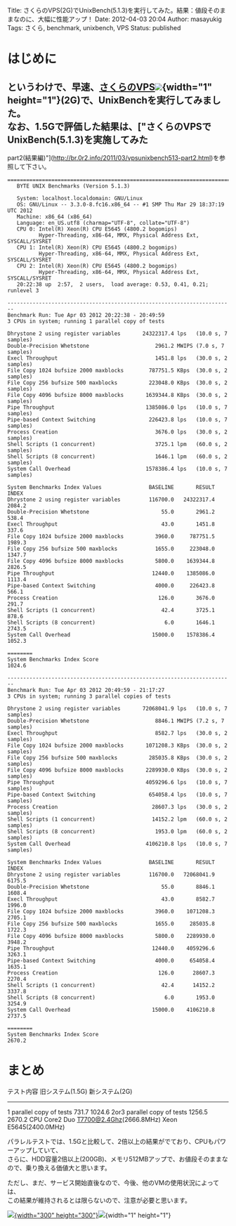 Title: さくらのVPS(2G)でUnixBench(5.1.3)を実行してみた。結果：値段そのままなのに、大幅に性能アップ！
Date: 2012-04-03 20:04
Author: masayukig
Tags: さくら, benchmark, unixbench, VPS
Status: published

はじめに
========

というわけで、早速、[さくらのVPS](http://px.a8.net/svt/ejp?a8mat=1O2ZNX+BN58YY+D8Y+BWVTE)![](http://www14.a8.net/0.gif?a8mat=1O2ZNX+BN58YY+D8Y+BWVTE){width="1"
height="1"}(2G)で、UnixBenchを実行してみました。  
なお、1.5Gで評価した結果は、["さくらのVPSでUnixBench(5.1.3)を実施してみた
-
part2(結果編)"](http://br.0r2.info/2011/03/vpsunixbench513-part2.html)を参照して下さい。

    ========================================================================
       BYTE UNIX Benchmarks (Version 5.1.3)

       System: localhost.localdomain: GNU/Linux
       OS: GNU/Linux -- 3.3.0-8.fc16.x86_64 -- #1 SMP Thu Mar 29 18:37:19 UTC 2012
       Machine: x86_64 (x86_64)
       Language: en_US.utf8 (charmap="UTF-8", collate="UTF-8")
       CPU 0: Intel(R) Xeon(R) CPU E5645 (4800.2 bogomips)
              Hyper-Threading, x86-64, MMX, Physical Address Ext, SYSCALL/SYSRET
       CPU 1: Intel(R) Xeon(R) CPU E5645 (4800.2 bogomips)
              Hyper-Threading, x86-64, MMX, Physical Address Ext, SYSCALL/SYSRET
       CPU 2: Intel(R) Xeon(R) CPU E5645 (4800.2 bogomips)
              Hyper-Threading, x86-64, MMX, Physical Address Ext, SYSCALL/SYSRET
       20:22:38 up  2:57,  2 users,  load average: 0.53, 0.41, 0.21; runlevel 3

    ------------------------------------------------------------------------
    Benchmark Run: Tue Apr 03 2012 20:22:38 - 20:49:59
    3 CPUs in system; running 1 parallel copy of tests

    Dhrystone 2 using register variables       24322317.4 lps   (10.0 s, 7 samples)
    Double-Precision Whetstone                     2961.2 MWIPS (7.0 s, 7 samples)
    Execl Throughput                               1451.8 lps   (30.0 s, 2 samples)
    File Copy 1024 bufsize 2000 maxblocks        787751.5 KBps  (30.0 s, 2 samples)
    File Copy 256 bufsize 500 maxblocks          223048.0 KBps  (30.0 s, 2 samples)
    File Copy 4096 bufsize 8000 maxblocks       1639344.8 KBps  (30.0 s, 2 samples)
    Pipe Throughput                             1385086.0 lps   (10.0 s, 7 samples)
    Pipe-based Context Switching                 226423.8 lps   (10.0 s, 7 samples)
    Process Creation                               3676.0 lps   (30.0 s, 2 samples)
    Shell Scripts (1 concurrent)                   3725.1 lpm   (60.0 s, 2 samples)
    Shell Scripts (8 concurrent)                   1646.1 lpm   (60.0 s, 2 samples)
    System Call Overhead                        1578386.4 lps   (10.0 s, 7 samples)

    System Benchmarks Index Values               BASELINE       RESULT    INDEX
    Dhrystone 2 using register variables         116700.0   24322317.4   2084.2
    Double-Precision Whetstone                       55.0       2961.2    538.4
    Execl Throughput                                 43.0       1451.8    337.6
    File Copy 1024 bufsize 2000 maxblocks          3960.0     787751.5   1989.3
    File Copy 256 bufsize 500 maxblocks            1655.0     223048.0   1347.7
    File Copy 4096 bufsize 8000 maxblocks          5800.0    1639344.8   2826.5
    Pipe Throughput                               12440.0    1385086.0   1113.4
    Pipe-based Context Switching                   4000.0     226423.8    566.1
    Process Creation                                126.0       3676.0    291.7
    Shell Scripts (1 concurrent)                     42.4       3725.1    878.6
    Shell Scripts (8 concurrent)                      6.0       1646.1   2743.5
    System Call Overhead                          15000.0    1578386.4   1052.3
                                                                       ========
    System Benchmarks Index Score                                        1024.6

    ------------------------------------------------------------------------
    Benchmark Run: Tue Apr 03 2012 20:49:59 - 21:17:27
    3 CPUs in system; running 3 parallel copies of tests

    Dhrystone 2 using register variables       72068041.9 lps   (10.0 s, 7 samples)
    Double-Precision Whetstone                     8846.1 MWIPS (7.2 s, 7 samples)
    Execl Throughput                               8582.7 lps   (30.0 s, 2 samples)
    File Copy 1024 bufsize 2000 maxblocks       1071208.3 KBps  (30.0 s, 2 samples)
    File Copy 256 bufsize 500 maxblocks          285035.8 KBps  (30.0 s, 2 samples)
    File Copy 4096 bufsize 8000 maxblocks       2289930.0 KBps  (30.0 s, 2 samples)
    Pipe Throughput                             4059296.6 lps   (10.0 s, 7 samples)
    Pipe-based Context Switching                 654058.4 lps   (10.0 s, 7 samples)
    Process Creation                              28607.3 lps   (30.0 s, 2 samples)
    Shell Scripts (1 concurrent)                  14152.2 lpm   (60.0 s, 2 samples)
    Shell Scripts (8 concurrent)                   1953.0 lpm   (60.0 s, 2 samples)
    System Call Overhead                        4106210.8 lps   (10.0 s, 7 samples)

    System Benchmarks Index Values               BASELINE       RESULT    INDEX
    Dhrystone 2 using register variables         116700.0   72068041.9   6175.5
    Double-Precision Whetstone                       55.0       8846.1   1608.4
    Execl Throughput                                 43.0       8582.7   1996.0
    File Copy 1024 bufsize 2000 maxblocks          3960.0    1071208.3   2705.1
    File Copy 256 bufsize 500 maxblocks            1655.0     285035.8   1722.3
    File Copy 4096 bufsize 8000 maxblocks          5800.0    2289930.0   3948.2
    Pipe Throughput                               12440.0    4059296.6   3263.1
    Pipe-based Context Switching                   4000.0     654058.4   1635.1
    Process Creation                                126.0      28607.3   2270.4
    Shell Scripts (1 concurrent)                     42.4      14152.2   3337.8
    Shell Scripts (8 concurrent)                      6.0       1953.0   3254.9
    System Call Overhead                          15000.0    4106210.8   2737.5
                                                                       ========
    System Benchmarks Index Score                                        2670.2

まとめ
======

  テスト内容                    旧システム(1.5G)                    新システム(2G)
  ----------------------------- ----------------------------------- -----------------------
  1 parallel copy of tests      731.7                               1024.6
  2or3 parallel copy of tests   1256.5                              2670.2
  CPU                           Core2 Duo T7700@2.4Ghz(2666.8MHz)   Xeon E5645(2400.0MHz)

パラレルテストでは、1.5Gと比較して、2倍以上の結果がでており、CPUもパワーアップしていて、  
さらに、HDD容量2倍以上(200GB)、メモリ512MBアップで、お値段そのままなので、乗り換える価値大と思います。

ただし、まだ、サービス開始直後なので、今後、他のVMの使用状況によっては、  
この結果が維持されるとは限らないので、注意が必要と思います。

[![](http://www20.a8.net/svt/bgt?aid=100916493704&wid=004&eno=01&mid=s00000001717002031000&mc=1){width="300"
height="300"}](http://px.a8.net/svt/ejp?a8mat=1O2ZNX+BN58YY+D8Y+C3BAP)![](http://www16.a8.net/0.gif?a8mat=1O2ZNX+BN58YY+D8Y+C3BAP){width="1"
height="1"}
